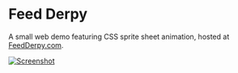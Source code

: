 Feed Derpy
=========

A small web demo featuring CSS sprite sheet animation, hosted at [FeedDerpy.com](http://feedderpy.com).

[![Screenshot](../screenshots/screenshot1.png?raw=true "FeedDerpy.com")](http://feedderpy.com/)
